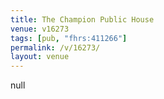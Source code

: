 ```yaml
---
title: The Champion Public House
venue: v16273
tags: [pub, "fhrs:411266"]
permalink: /v/16273/
layout: venue
---
```

null